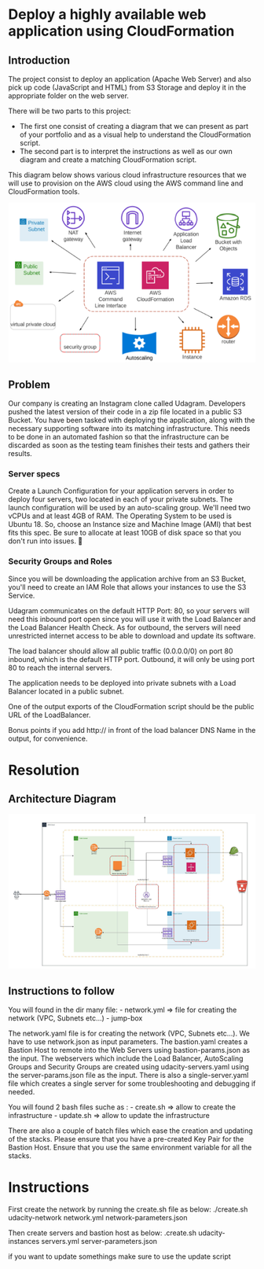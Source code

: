 # Deploy a highly available web application using CloudFormation

## Introduction 

The project consist to deploy an application (Apache Web Server) and also pick up code (JavaScript and HTML) from S3 Storage and deploy it in the appropriate folder on the web server.

There will be two parts to this project:
-   The first one consist of creating a diagram that we can present as part of your portfolio and as a visual help to understand the CloudFormation script.
-   The second part is to interpret the instructions as well as our own diagram and create a matching CloudFormation script.

This diagram below shows various cloud infrastructure resources that we will use to provision on the AWS cloud using the AWS command line and CloudFormation tools. 

![alt text](https://github.com/AnselmeChans/Deploy-web-app-cloudfront/blob/master/capture_tools_AWS.png?raw=true)


## Problem 

Our company is creating an Instagram clone called Udagram. Developers pushed the latest version of their code in a zip file located in a public S3 Bucket.
You have been tasked with deploying the application, along with the necessary supporting software into its matching infrastructure.
This needs to be done in an automated fashion so that the infrastructure can be discarded as soon as the testing team finishes their tests and gathers their results.

### Server specs

Create a Launch Configuration for your application servers in order to deploy four servers, two located in each of your private subnets.
The launch configuration will be used by an auto-scaling group.
We'll need two vCPUs and at least 4GB of RAM. The Operating System to be used is Ubuntu 18. So, choose an Instance size and Machine Image (AMI) that best fits this spec. Be sure to allocate at least 10GB of disk space so that you don't run into issues. 

### Security Groups and Roles

Since you will be downloading the application archive from an S3 Bucket, you'll need to create an IAM Role that allows your instances to use the S3 Service.

Udagram communicates on the default HTTP Port: 80, so your servers will need this inbound port open since you will use it with the Load Balancer and the Load Balancer Health Check. As for outbound, the servers will need unrestricted internet access to be able to download and update its software.

The load balancer should allow all public traffic (0.0.0.0/0) on port 80 inbound, which is the default HTTP port. Outbound, it will only be using port 80 to reach the internal servers.

The application needs to be deployed into private subnets with a Load Balancer located in a public subnet.

One of the output exports of the CloudFormation script should be the public URL of the LoadBalancer.

Bonus points if you add http:// in front of the load balancer DNS Name in the output, for convenience.


# Resolution

## Architecture Diagram

![alt text](https://github.com/AnselmeChans/Deploy-web-app-cloudfront/blob/master/Udacity_Project2_Diagram.jpeg?raw=true)



## Instructions to follow

You will found in the dir many file: 
    -   network.yml => file for creating the network (VPC, Subnets etc...)
    -   jump-box


The network.yaml file is for creating the network (VPC, Subnets etc...). We have to use network.json as input parameters. 
The bastion.yaml creates a Bastion Host to remote into the Web Servers using bastion-params.json as the input. The webservers which include the Load Balancer, AutoScaling Groups and Security Groups are created using udacity-servers.yaml using the server-params.json file as the input. There is also a single-server.yaml file which creates a single server for some troubleshooting and debugging if needed. 

You will found 2 bash files suche as : 
    -   create.sh => allow to create the infrastructure 
    -   update.sh => allow to update the infrastructure


There are also a couple of batch files which ease the creation and updating of the stacks. Please ensure that you have a pre-created Key Pair for the Bastion Host. Ensure that you use the same environment variable for all the stacks.

# Instructions 

First create the network by running the create.sh file as below:
./create.sh udacity-network network.yml network-parameters.json 

Then create servers and bastion host as below: 
.create.sh udacity-instances servers.yml server-parameters.json 

if you want to update somethings make sure to use the update script

